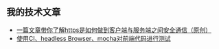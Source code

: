 ## 我的技术文章
* [一篇文章带你了解https是如何做到客户端与服务端之间安全通信（原创）](https://www.funens.com/2018/05/09/%E4%B8%80%E7%AF%87%E6%96%87%E7%AB%A0%E5%B8%A6%E4%BD%A0%E4%BA%86%E8%A7%A3https%E6%98%AF%E5%A6%82%E4%BD%95%E5%81%9A%E5%88%B0%E5%AE%A2%E6%88%B7%E7%AB%AF%E4%B8%8E%E6%9C%8D%E5%8A%A1%E7%AB%AF%E4%B9%8B%E9%97%B4%E5%AE%89%E5%85%A8%E9%80%9A%E4%BF%A1/)
* [使用CI、headless Browser、mocha对前端代码进行测试](https://www.funens.com/2018/07/18/%E4%BD%BF%E7%94%A8CI%E3%80%81headless-Browser%E3%80%81mocha%E5%AF%B9%E5%89%8D%E7%AB%AF%E4%BB%A3%E7%A0%81%E8%BF%9B%E8%A1%8C%E6%B5%8B%E8%AF%95/)
